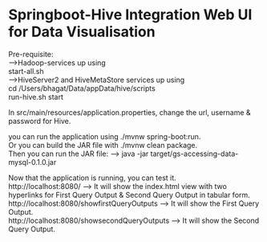 # Springboot-Hive Integration Web UI for Data Visualisation

Pre-requisite:\
-->Hadoop-services up using\
start-all.sh\
-->HiveServer2 and HiveMetaStore services up using\
cd /Users/bhagat/Data/appData/hive/scripts\
run-hive.sh start


In src/main/resources/application.properties, change the url, username & password for Hive.

you can run the application using ./mvnw spring-boot:run.\
Or you can build the JAR file with ./mvnw clean package.\
Then you can run the JAR file: --> java -jar target/gs-accessing-data-mysql-0.1.0.jar

Now that the application is running, you can test it.\
http://localhost:8080/ --> It will show the index.html view with two hyperlinks for First Query Output & Second Query Output in tabular form.\
http://localhost:8080/showfirstQueryOutputs --> It will show the First Query Output.\
http://localhost:8080/showsecondQueryOutputs --> It will show the Second Query Output.

